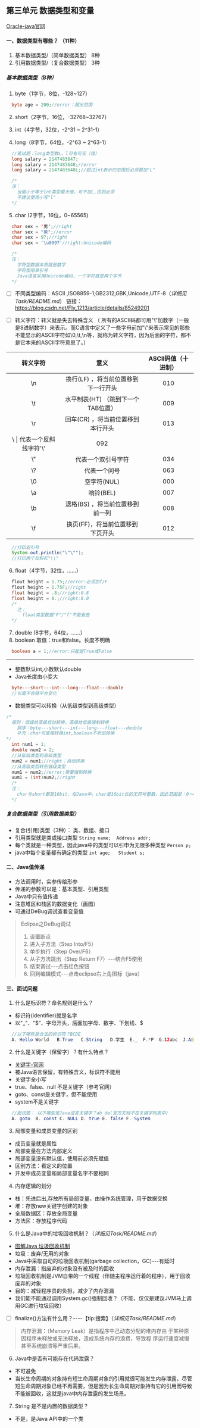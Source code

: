 ## 第三单元  数据类型和变量
[Oracle-java官网](https://docs.oracle.com/javase/tutorial/java/nutsandbolts/datatypes.html)

#### 一、数据类型有哪些？ （11种）
1. 基本数据类型/（简单数据类型）  8种
2. 引用数据类型/（复合数据类型）  3种

##### 基本数据类型（8种）
1. byte（1字节，8位，-128~127）
```java
  byte age = 200;//error：超出范围
```
2. short（2字节，16位，-32768~32767）

3. int（4字节，32位，-2^31 ~ 2^31-1）
4. long（8字节，64位，-2^63 ~ 2^63-1）
```java
  //笔试题：long类型数L、l可有可无（错）
  long salary = 2147483647;
  long salary = 2147483648;//error
  long salary = 2147483648L;//超过int表示的范围后必须要加"L"

  /*
  注：
    当值小于等于int类型最大值，可不加L,否则必须
    不建议使用小写"l"
  */
```



5. char (2字节，16位，0~65565)
```java
  char sex = '男';//right
  char sex = "男";//error
  char sex = 97;//right
  char sex = '\u0097'//right:Unicode编码

  /*
  注：
    字符型数据本质就是数字
    字符型用单引号
    Java语言采用Unicode编码，一个字符就是两个字节
  */
```
- [ ] 不同类型编码：ASCII ,ISO8859-1,GB2312,GBK,Unicode,UTF-8（*详细见Task/README.md*）
    链接：https://blog.csdn.net/Fly_1213/article/details/85249201
- [ ] 转义字符：转义就是失去特殊含义
      （  所有的ASCII码都可用"\\"加数字（一般是8进制数字）来表示。而C语言中定义了一些字母前加"\\"来表示常见的那些不能显示的ASCII字符如\0,\t,\n等，就称为转义字符，因为后面的字符，都不是它本来的ASCII字符意思了。）


 |转义字符|意义|ASCII码值（十进制）
 | :--:| :--:|:--:|
 |\n| 换行(LF) ，将当前位置移到下一行开头|010
 |\t| 水平制表(HT) （跳到下一个TAB位置）| 009
 |\r| 回车(CR) ，将当前位置移到本行开头| 013
 |\ \\| 代表一个反斜线字符'\\' |092
 |\\"|代表一个双引号字符|034
 |\\?|	代表一个问号|	063
 |\0|空字符(NUL)|000
 |\a|响铃(BEL)|007
 |\b|退格(BS) ，将当前位置移到前一列|008
 |\f|换页(FF)，将当前位置移到下页开头|012

```java
  //打印双引号
  System.out.println("\"\"");
  //打印两个反斜杠"\\"
```
6. float（4字节，32位，……）
```java
  flout height = 1.75;//error:必须加f/F
  flout height = 1.75F;//right
  float height = .8;//right:0.8
  float height = 8.;//right:8.0
  /*
    注：
      float类型数据"F"/"f"不能省去
  */
```
7. double (8字节，64位，……）
8. boolean 取值：true和false。长度不明确
```java
  boolean a = 1;//error:只能是True或False
```
***
- 整数默认int,小数默认double
- Java长度由小变大
```java
  byte---short---int---long---float---double
  //长度不会随平台变化
```
- 数据类型可以转换（从低级类型到高级类型）
```java
/*
  规则：低级给高级自动转换，高级给低级强制转换
	排序：byte---short---int---long---float---double
	补充：char可直接转换int,boolean不参加转换
*/
  int num1 = 1;
  double num2 = 2;
  //从低级类型到高级类型
  num2 = num1;//right：自动转换
  //从高级类型转到低级类型
  num1 = num2;//error:需要强制转换
  uum1 = (int)num2;//right
  /*
  注：
    char与short都是16bit，在Java中，char是16bit长的无符号整数，因此范围是：0～65535，而short则是16bit长的带符号整数，范围是-32768～32767。 所以，两者虽然字长相同，但意义却不一样（表示范围并不完全重合或包含），因此不管是char转换成short，还是short转换成char，都属于数值的“窄化转换”（Narrowing Primitive Conversion）。 窄化转化都可能“丢失精度”，因此必须强制转换。
  */
```
##### 复合数据类型（引用数据类型）
- 复合(引用)类型（3种）：
类、数组、接口
- 引用类型就是类或接口类型
`String name;  Address addr;`
- 每个类就是一种类型，因此java中的类型可以引申为无限多种类型
`Person p;`
- java中每个变量都有确定的类型
`int age;   Student s;`

#### 二、Java值传递
- 方法调用时，实参传给形参
- 传递的参数可以是：基本类型、引用类型
- Java中只有值传递
- 注意堆区和栈区的数据变化（画图）
- 可通过DeBug调试查看变量值

>Eclipse之DeBug调试
>1. 设置断点
>2. 进入子方法（Step Into/F5）
>3. 单步执行（Step Over/F6）
>4. 从子方法跳出（Step Return F7）---结合F5使用
>5. 结束调试---点击红色按钮
>6. 回到编辑模式---点击eclipse右上角图标（java）

#### 三、面试问题
1. 什么是标识符？命名规则是什么？
- 标识符(identifier)就是名字
- 以"_"、"\$”、字母开头，后面加字母、数字、下划线、$
```java
  //以下哪些是合法的标识符？BCDE
  A. Hello World   B.True   C.String   D.学生  E._  F.*P  G.12abc  J.A@B
```
2. 什么是关键字（保留字）？有什么特点？
- [关键字-官网](https://docs.oracle.com/javase/tutorial/java/nutsandbolts/_keywords.html)
- 被Java语言保留，有特殊含义，标识符不能用
- 关键字全小写
- true、false、null 不是关键字（参考官网）
- goto、const是关键字，但不能使用
- system不是关键字
```java
  //面试题： 以下哪些是Java语言关键字？ab de(官方文档不在关键字列表中)
  A. goto  B. const C. NULL D. true E. false F. System
```
3. 局部变量和成员变量的区别
- 成员变量就是属性
- 局部变量在方法内部定义
- 局部变量没有默认值，使用前必须先赋值
- 区别方法：看定义的位置
- 开发中成员变量和局部变量名字不要相同
4. 内存逻辑的划分
  - 栈：先进后出,存放所有局部变量，由操作系统管理，用于数据交换
  - 堆：存放new关键字创建的对象
  - 全局数据区：存放全局变量
  - 方法区：存放程序代码
5. 什么是Java中的垃圾回收机制？（*详细见Task/README.md*）
- [图解Java 垃圾回收机制](https://blog.csdn.net/justloveyou_/article/details/71216049)
- 垃圾：废弃/无用的对象
- Java中采取自动的垃圾回收机制(garbage collection，GC)---有延时
- 内存泄漏：指废弃的对象没有被及时的回收
- 垃圾回收机制是JVM自带的一个线程（伴随主程序运行着的程序），用于回收废弃的对象
- 目的：减轻程序员的负担，减少了内存泄漏
- 我们能不能通过调用System.gc()强制回收？（不能，仅仅是建议JVM马上调用GC进行垃圾回收）
- [ ] finalize()方法有什么用？----【tip:搜索】（*详细见Task/README.md*）

> 内存泄漏：（Memory Leak）是指程序中己动态分配的堆内存由
于某种原因程序未释放或无法释放，造成系统内存的浪费，导致程
序运行速度减慢甚至系统崩溃等严重后果。

6. Java中是否有可能存在代码泄露？
- 不可避免
- 当长生命周期的对象持有短生命周期对象的引用就很可能发生内存泄露，尽管短生命周期对象已经不再需要，但是因为长生命周期对象持有它的引用而导致不能被回收，这就是java中内存泄露的发生场景。
7. String 是不是内置的数据类型？
- 不是，是Java API中的一个类
